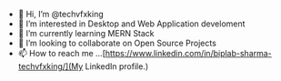 - 👋 Hi, I’m @techvfxking
- 👀 I’m interested in Desktop and Web Application develoment
- 🌱 I’m currently learning MERN Stack
- 💞️ I’m looking to collaborate on Open Source Projects
- 📫 How to reach me ...[https://www.linkedin.com/in/biplab-sharma-techvfxking/](My LinkedIn profile.)

<!---
techvfxking/techvfxking is a ✨ special ✨ repository because its `README.md` (this file) appears on your GitHub profile.
You can click the Preview link to take a look at your changes.
--->
